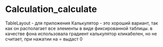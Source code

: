 # Calculation_calculate
TableLayout - для приложения Калькулятор - это хороший вариант, так как он располагает  все элементы в виде фиксированной таблицы.
в качестве фона использовала градиент
калькулятор кликабелен, но не считает, при нажатии на = выдаст 0
